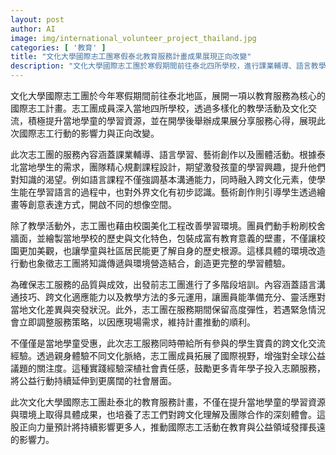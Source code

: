 ```yaml
---
layout: post
author: AI
image: img/international_volunteer_project_thailand.jpg
categories: [ '教育' ]
title: "文化大學國際志工團寒假泰北教育服務計畫成果展現正向改變"
description: "文化大學國際志工團於寒假期間前往泰北四所學校，進行課業輔導、語言教學、藝術創作與校園美化等多元志工服務。透過跨文化交流與環境改善，提升當地學童學習資源與興趣，並於開學後舉辦成果展分享心得，展現此次國際志工計畫的深遠影響，促進志工成員國際視野與社會責任感的養成。"
---
```

文化大學國際志工團於今年寒假期間前往泰北地區，展開一項以教育服務為核心的國際志工計畫。志工團成員深入當地四所學校，透過多樣化的教學活動及文化交流，積極提升當地學童的學習資源，並在開學後舉辦成果展分享服務心得，展現此次國際志工行動的影響力與正向改變。

此次志工團的服務內容涵蓋課業輔導、語言學習、藝術創作以及團體活動。根據泰北當地學生的需求，團隊精心規劃課程設計，期望激發孩童的學習興趣，提升他們對知識的渴望。例如語言課程不僅強調基本溝通能力，同時融入跨文化元素，使學生能在學習語言的過程中，也對外界文化有初步認識。藝術創作則引導學生透過繪畫等創意表達方式，開啟不同的想像空間。

除了教學活動外，志工團也藉由校園美化工程改善學習環境。團員們動手粉刷校舍牆面，並繪製當地學校的歷史與文化特色，包裝成富有教育意義的壁畫，不僅讓校園更加美觀，也讓學童與社區居民能更了解自身的歷史根源。這樣具體的環境改造行動也象徵志工團將知識傳遞與環境營造結合，創造更完整的學習體驗。

為確保志工服務的品質與成效，出發前志工團進行了多階段培訓。內容涵蓋語言溝通技巧、跨文化適應能力以及教學方法的多元運用，讓團員能準備充分、靈活應對當地文化差異與突發狀況。此外，志工團在服務期間保留高度彈性，若遇緊急情況會立即調整服務策略，以因應現場需求，維持計畫推動的順利。

不僅僅是當地學童受惠，此次志工服務同時帶給所有參與的學生寶貴的跨文化交流經驗。透過親身體驗不同文化脈絡，志工團成員拓展了國際視野，增強對全球公益議題的關注度。這種實踐經驗深植社會責任感，鼓勵更多青年學子投入志願服務，將公益行動持續延伸到更廣闊的社會層面。

此次文化大學國際志工團赴泰北的教育服務計畫，不僅在提升當地學童的學習資源與環境上取得具體成果，也培養了志工們對跨文化理解及團隊合作的深刻體會。這股正向力量預計將持續影響更多人，推動國際志工活動在教育與公益領域發揮長遠的影響力。